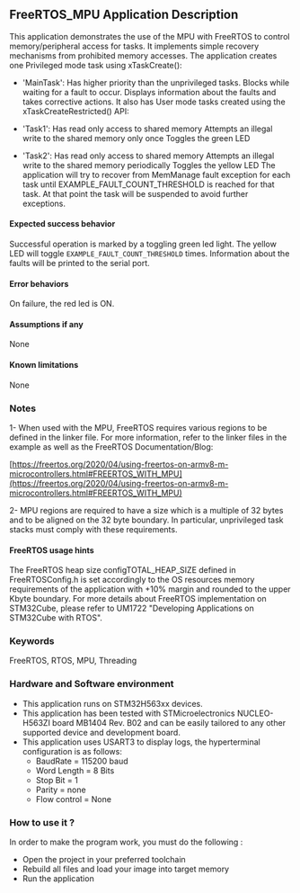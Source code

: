 ## <b>FreeRTOS_MPU Application Description</b>

This application demonstrates the use of the MPU with FreeRTOS to control memory/peripheral access for tasks.
It implements simple recovery mechanisms from prohibited memory accesses.
The application creates one Privileged mode task using xTaskCreate():

  - 'MainTask': Has higher priority than the unprivileged tasks.
                Blocks while waiting for a fault to occur.
                Displays information about the faults and takes corrective actions.
It also has User mode tasks created using the xTaskCreateRestricted() API:

  - 'Task1': Has read only access to shared memory
             Attempts an illegal write to the shared memory only once
             Toggles the green LED
  - 'Task2': Has read only access to shared memory
             Attempts an illegal write to the shared memory periodically
             Toggles the yellow LED
The application will try to recover from MemManage fault exception for each task until EXAMPLE_FAULT_COUNT_THRESHOLD is reached for that task. At that point the task will be suspended to
avoid further exceptions.

#### <b>Expected success behavior</b>
Successful operation is marked by a toggling green led light.
The yellow LED will toggle `EXAMPLE_FAULT_COUNT_THRESHOLD` times.
Information about the faults will be printed to the serial port.

#### <b>Error behaviors</b>
On failure, the red led is ON.

#### <b>Assumptions if any</b>
None

#### <b>Known limitations</b>
None

### <b>Notes</b>

1- When used with the MPU, FreeRTOS requires various regions to be defined in the linker file.
For more information, refer to the linker files in the example as well as the FreeRTOS Documentation/Blog:

[https://freertos.org/2020/04/using-freertos-on-armv8-m-microcontrollers.html#FREERTOS_WITH_MPU](https://freertos.org/2020/04/using-freertos-on-armv8-m-microcontrollers.html#FREERTOS_WITH_MPU)

2- MPU regions are required to have a size which is a multiple of 32 bytes and to be aligned on the 32 byte boundary.
In particular, unprivileged task stacks must comply with these requirements.

#### <b>FreeRTOS usage hints</b>
The FreeRTOS heap size configTOTAL_HEAP_SIZE defined in FreeRTOSConfig.h is set accordingly to the
OS resources memory requirements of the application with +10% margin and rounded to the upper Kbyte boundary.
For more details about FreeRTOS implementation on STM32Cube, please refer to UM1722 "Developing Applications
on STM32Cube with RTOS".

### <b>Keywords</b>
FreeRTOS, RTOS, MPU, Threading

### <b>Hardware and Software environment</b>
  - This application runs on STM32H563xx devices.
  - This application has been tested with STMicroelectronics NUCLEO-H563ZI board MB1404 Rev. B02
    and can be easily tailored to any other supported device and development board.
  - This application uses USART3 to display logs, the hyperterminal configuration is as follows:
      - BaudRate = 115200 baud
      - Word Length = 8 Bits
      - Stop Bit = 1
      - Parity = none
      - Flow control = None

### <b>How to use it ?</b>
In order to make the program work, you must do the following :

 - Open the project in your preferred toolchain
 - Rebuild all files and load your image into target memory
 - Run the application
